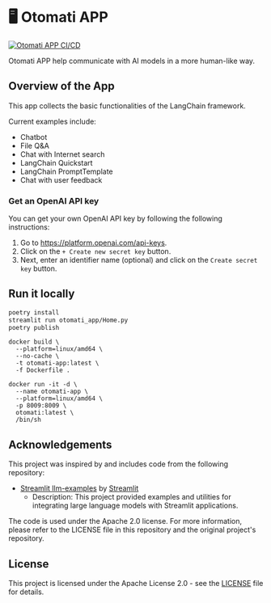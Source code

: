 # 🖥️ Otomati APP

[![Otomati APP CI/CD](https://github.com/JustinHung0407/otomati-app/actions/workflows/main.yml/badge.svg?branch=main)](https://github.com/JustinHung0407/otomati-app/actions/workflows/main.yml)

Otomati APP help communicate with AI models in a more human-like way.

## Overview of the App

This app collects the basic functionalities of the LangChain framework.

Current examples include:

- Chatbot
- File Q&A
- Chat with Internet search
- LangChain Quickstart
- LangChain PromptTemplate
- Chat with user feedback


### Get an OpenAI API key

You can get your own OpenAI API key by following the following instructions:

1. Go to https://platform.openai.com/api-keys.
2. Click on the `+ Create new secret key` button.
3. Next, enter an identifier name (optional) and click on the `Create secret key` button.


## Run it locally

```sh
poetry install
streamlit run otomati_app/Home.py
poetry publish
```

```shell
docker build \
  --platform=linux/amd64 \
  --no-cache \
  -t otomati-app:latest \
  -f Dockerfile .
```
    
```shell
docker run -it -d \
  --name otomati-app \
  --platform=linux/amd64 \
  -p 8009:8009 \
  otomati:latest \
  /bin/sh
```



## Acknowledgements

This project was inspired by and includes code from the following repository:

- [Streamlit llm-examples](https://github.com/streamlit/llm-examples) by [Streamlit](https://github.com/streamlit)
  - Description: This project provided examples and utilities for integrating large language models with Streamlit applications.

The code is used under the Apache 2.0 license. For more information, please refer to the LICENSE file in this repository and the original project's repository.

## License

This project is licensed under the Apache License 2.0 - see the [LICENSE](LICENSE) file for details.